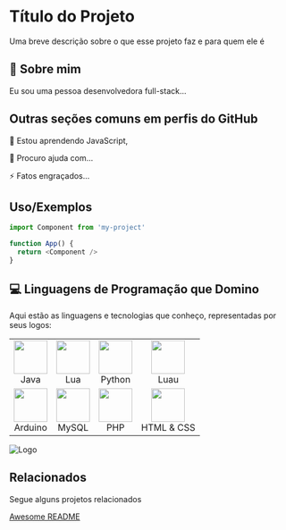 
# Título do Projeto

Uma breve descrição sobre o que esse projeto faz e para quem ele é


## 🚀 Sobre mim
Eu sou uma pessoa desenvolvedora full-stack...


## Outras seções comuns em perfis do GitHub

🧠 Estou aprendendo JavaScript,

🤔 Procuro ajuda com...


⚡️ Fatos engraçados...




## Uso/Exemplos

```javascript
import Component from 'my-project'

function App() {
  return <Component />
}
```
## 💻 Linguagens de Programação que Domino

Aqui estão as linguagens e tecnologias que conheço, representadas por seus logos:

<table>
  <tr>
    <td align="center"><img src="https://kilpz.gallerycdn.vsassets.io/extensions/kilpz/catnap-theme/1.0.8/1758244576902/Microsoft.VisualStudio.Services.Icons.Default" width="60"/><br>Java</td>
    <td align="center"><img src="https://upload.wikimedia.org/wikipedia/commons/c/cf/Lua-Logo.svg" width="60"/><br>Lua</td>
    <td align="center"><img src="https://upload.wikimedia.org/wikipedia/commons/c/c3/Python-logo-notext.svg" width="60"/><br>Python</td>
    <td align="center"><img src="https://commons.wikimedia.org/wiki/File:Luau_Logo_(Programming_Language).svg#/media/File:Luau_Logo_(Programming_Language).svg" width="60"/><br>Luau</td>
  </tr>
  <tr>
    <td align="center"><img src="https://upload.wikimedia.org/wikipedia/commons/8/87/Arduino_Logo.svg" width="60"/><br>Arduino</td>
    <td align="center"><img src="https://freebiesupply.com/logos/mysql-logo-2/" width="60"/><br>MySQL</td>
    <td align="center"><img src="https://upload.wikimedia.org/wikipedia/commons/2/27/PHP-logo.svg" width="60"/><br>PHP</td>
    <td align="center"><img src="https://commons.wikimedia.org/wiki/File:CSS3_and_HTML5_logos_and_wordmarks.svg#/media/File:CSS3_and_HTML5_logos_and_wordmarks.svg" width="60"/><br>HTML & CSS</td>
  </tr>
</table>

![Logo](https://kilpz.gallerycdn.vsassets.io/extensions/kilpz/catnap-theme/1.0.8/1758244576902/Microsoft.VisualStudio.Services.Icons.Default)


## Relacionados

Segue alguns projetos relacionados

[Awesome README](https://github.com/matiassingers/awesome-readme)

